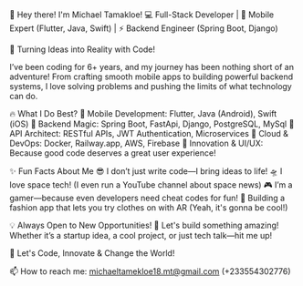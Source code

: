 👋 Hey there! I'm Michael Tamakloe!
💻 Full-Stack Developer | 📱 Mobile Expert (Flutter, Java, Swift) | ⚡ Backend Engineer (Spring Boot, Django)

🚀 Turning Ideas into Reality with Code!

I’ve been coding for 6+ years, and my journey has been nothing short of an adventure! From crafting smooth mobile apps to building powerful backend systems, I love solving problems and pushing the limits of what technology can do.

🔥 What I Do Best?
🔹 Mobile Development: Flutter, Java (Android), Swift (iOS)
🔹 Backend Magic: Spring Boot, FastApi, Django, PostgreSQL, MySql
🔹 API Architect: RESTful APIs, JWT Authentication, Microservices
🔹 Cloud & DevOps: Docker, Railway.app, AWS, Firebase
🔹 Innovation & UI/UX: Because good code deserves a great user experience!

✨ Fun Facts About Me
😎 I don’t just write code—I bring ideas to life!
🛸 I love space tech! (I even run a YouTube channel about space news)
🎮 I’m a gamer—because even developers need cheat codes for fun!
🎨 Building a fashion app that lets you try clothes on with AR (Yeah, it's gonna be cool!)

💡 Always Open to New Opportunities!
📩 Let's build something amazing! Whether it’s a startup idea, a cool project, or just tech talk—hit me up!

🚀 Let's Code, Innovate & Change the World!

📫 How to reach me: michaeltamekloe18.mt@gmail.com (+233554302776)

